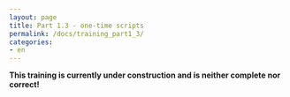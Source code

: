 ```yaml
---
layout: page
title: Part 1.3 - one-time scripts
permalink: /docs/training_part1_3/
categories: 
- en
---
```


**This training is currently under construction and is neither complete nor correct!**